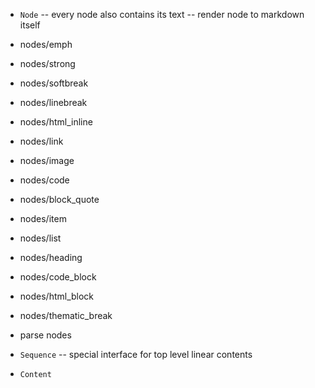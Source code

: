 - `Node` -- every node also contains its text -- render node to markdown itself

- nodes/emph
- nodes/strong

- nodes/softbreak
- nodes/linebreak

- nodes/html_inline
- nodes/link
- nodes/image
- nodes/code

- nodes/block_quote
- nodes/item
- nodes/list
- nodes/heading
- nodes/code_block
- nodes/html_block
- nodes/thematic_break

- parse nodes

- `Sequence` -- special interface for top level linear contents

- `Content`
